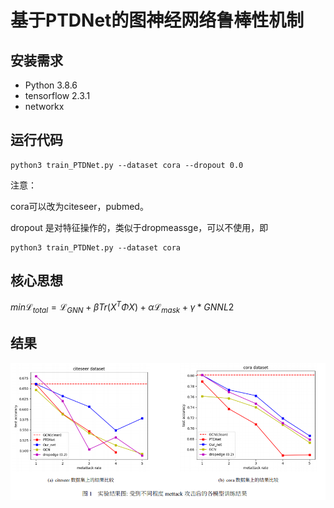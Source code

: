 # 基于PTDNet的图神经网络鲁棒性机制



## 安装需求

  * Python 3.8.6
  * tensorflow 2.3.1
  * networkx

## 运行代码

```
python3 train_PTDNet.py --dataset cora --dropout 0.0
```
注意：

cora可以改为citeseer，pubmed。

dropout 是对特征操作的，类似于dropmeassge，可以不使用，即

```
python3 train_PTDNet.py --dataset cora
```

## 核心思想

$min\mathcal{L}_{total}=\mathcal{L}_{GNN}+\beta Tr(X^T\Phi X)+\alpha\mathcal{L}_{mask}+\gamma*GNNL2$

## 结果

![](result\result.png)
